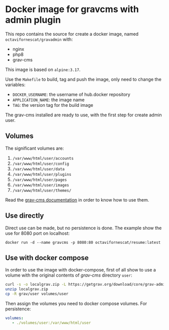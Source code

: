 # Docker image for gravcms with admin plugin

This repo contains the source for create a docker image, named `octavifornescat/gravadmin` with:

* nginx
* php8
* grav-cms

This image is based on `alpine:3.17`.

Use the `Makefile` to build, tag and push the image, only need to change the variables:

* `DOCKER_USERNAME`: the username of hub.docker repository
* `APPLICATION_NAME`: the image name
* `TAG`: the version tag for the build image

The grav-cms installed are ready to use, with the first step for create admin user.

## Volumes

The significant volumes are:

1. `/var/www/html/user/accounts`
2. `/var/www/html/user/config`
3. `/var/www/html/user/data`
4. `/var/www/html/user/plugins`
5. `/var/www/html/user/pages`
6. `/var/www/html/user/images`
7. `/var/www/html/user/themes/`

Read the [grav-cms documentation](https://learn.getgrav.org/) in order to know how to use them.

## Use directly

Direct use can be made, but no persistence is done. The example show the use for 8080 port on localhost:

`docker run -d --name gravcms -p 8080:80 octavifornescat/resume:latest`

## Use with docker compose

In order to use the image with docker-compose, first of all show to use a volume with the original contents of _grav-cms_ directory `user`:

```bash
curl -s -o localgrav.zip -L https://getgrav.org/download/core/grav-admin/latest
unzip localgrav.zip
cp -R grav/user volumes/user
```

Then assign the volumes you need to docker compose volumes. For persistence:

```yaml
volumes:
   - ./volumes/user:/var/www/html/user
```

